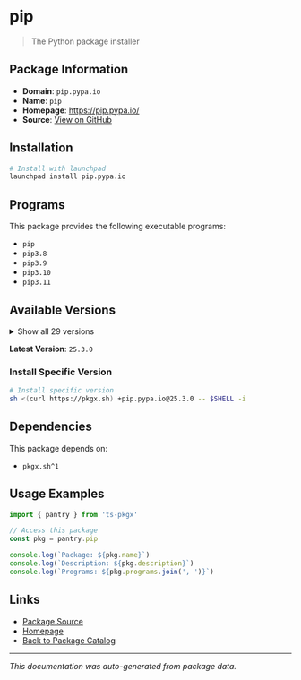 # pip

> The Python package installer

## Package Information

- **Domain**: `pip.pypa.io`
- **Name**: `pip`
- **Homepage**: https://pip.pypa.io/
- **Source**: [View on GitHub](https://github.com/pkgxdev/pantry/tree/main/projects/pip.pypa.io/package.yml)

## Installation

```bash
# Install with launchpad
launchpad install pip.pypa.io
```

## Programs

This package provides the following executable programs:

- `pip`
- `pip3.8`
- `pip3.9`
- `pip3.10`
- `pip3.11`

## Available Versions

<details>
<summary>Show all 29 versions</summary>

- `25.3.0`, `25.2.0`, `25.1.1`, `25.1.0`, `25.0.1`
- `25.0.0`, `24.3.1`, `24.3.0`, `24.2.0`, `24.1.2`
- `24.1.1`, `24.1.0`, `24.0.0`, `23.3.2`, `23.3.1`
- `23.3.0`, `23.2.1`, `23.2.0`, `23.1.2`, `23.1.1`
- `23.1.0`, `23.0.1`, `23.0.0`, `22.3.1`, `22.3.0`
- `21.3.1`, `20.3.4`, `19.3.1`, `18.1.0`

</details>

**Latest Version**: `25.3.0`

### Install Specific Version

```bash
# Install specific version
sh <(curl https://pkgx.sh) +pip.pypa.io@25.3.0 -- $SHELL -i
```

## Dependencies

This package depends on:

- `pkgx.sh^1`

## Usage Examples

```typescript
import { pantry } from 'ts-pkgx'

// Access this package
const pkg = pantry.pip

console.log(`Package: ${pkg.name}`)
console.log(`Description: ${pkg.description}`)
console.log(`Programs: ${pkg.programs.join(', ')}`)
```

## Links

- [Package Source](https://github.com/pkgxdev/pantry/tree/main/projects/pip.pypa.io/package.yml)
- [Homepage](https://pip.pypa.io/)
- [Back to Package Catalog](../../package-catalog.md)

---

*This documentation was auto-generated from package data.*
